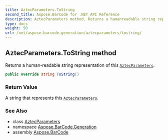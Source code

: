 ```yaml
---
title: AztecParameters.ToString
second_title: Aspose.BarCode for .NET API Reference
description: AztecParameters method. Returns a humanreadable string representation of this AztecParameters
type: docs
weight: 50
url: /net/aspose.barcode.generation/aztecparameters/tostring/
---
```

## AztecParameters.ToString method

Returns a human-readable string representation of this [`AztecParameters`](../).

```csharp
public override string ToString()
```

### Return Value

A string that represents this [`AztecParameters`](../).

### See Also

* class [AztecParameters](../)
* namespace [Aspose.BarCode.Generation](../../aztecparameters/)
* assembly [Aspose.BarCode](../../../)


